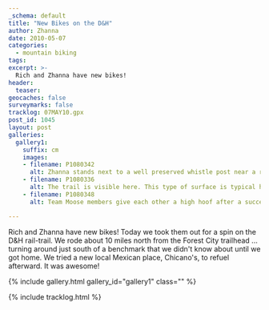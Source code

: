 ```yaml
---
_schema: default
title: "New Bikes on the D&H"
author: Zhanna
date: 2010-05-07
categories:
  - mountain biking
tags:
excerpt: >- 
  Rich and Zhanna have new bikes!
header:
  teaser:
geocaches: false
surveymarks: false
tracklog: 07MAY10.gpx
post_id: 1045
layout: post     
galleries:
  gallery1:
    suffix: cm
    images:
    - filename: P1080342
      alt: Zhanna stands next to a well preserved whistle post near a road crossing.
    - filename: P1080336
      alt: The trail is visible here. This type of surface is typical here for the first eight miles or so.
    - filename: P1080348
      alt: Team Moose members give each other a high hoof after a successful ride on their new bikes!            

---
```


Rich and Zhanna have new bikes! Today we took them out for a spin on the D&H rail-trail.  We rode about 10 miles north from the Forest City trailhead ... turning around just south of a benchmark that we didn't know about until we got home. We tried a new local Mexican place, Chicano's, to refuel afterward. It was awesome!

{% include gallery.html gallery_id="gallery1" class="" %}

{% include tracklog.html %}